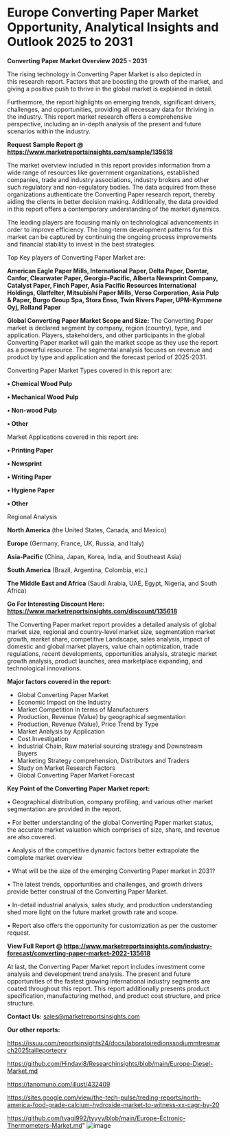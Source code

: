 # Europe Converting Paper Market Opportunity, Analytical Insights and Outlook 2025 to 2031

<Strong> Converting Paper Market Overview 2025 - 2031</strong>

The rising technology in Converting Paper Market is also depicted in this research report. Factors that are boosting the growth of the market, and giving a positive push to thrive in the global market is explained in detail.

Furthermore, the report highlights on emerging trends, significant drivers, challenges, and opportunities, providing all necessary data for thriving in the industry. This report market research offers a comprehensive perspective, including an in-depth analysis of the present and future scenarios within the industry.

<strong>Request Sample Report @ <a href=https://www.marketreportsinsights.com/sample/135618>https://www.marketreportsinsights.com/sample/135618</a></strong>

The market overview included in this report provides information from a wide range of resources like government organizations, established companies, trade and industry associations, industry brokers and other such regulatory and non-regulatory bodies. The data acquired from these organizations authenticate the Converting Paper research report, thereby aiding the clients in better decision making. Additionally, the data provided in this report offers a contemporary understanding of the market dynamics.

The leading players are focusing mainly on technological advancements in order to improve efficiency. The long-term development patterns for this market can be captured by continuing the ongoing process improvements and financial stability to invest in the best strategies.

Top Key players of Converting Paper Market are:

<strong>American Eagle Paper Mills, International Paper, Delta Paper, Domtar, Canfor, Clearwater Paper, Georgia-Pacific, Alberta Newsprint Company, Catalyst Paper, Finch Paper, Asia Pacific Resources International Holdings, Glatfelter, Mitsubishi Paper Mills, Verso Corporation, Asia Pulp & Paper, Burgo Group Spa, Stora Enso, Twin Rivers Paper, UPM-Kymmene Oyj, Rolland Paper</strong>

<strong><b>Global Converting Paper Market Scope and Size:</b></strong>
The Converting Paper market is declared segment by company, region (country), type, and application. Players, stakeholders, and other participants in the global Converting Paper market will gain the market scope as they use the report as a powerful resource. The segmental analysis focuses on revenue and product by type and application and the forecast period of 2025-2031.

Converting Paper Market Types covered in this report are:

<strong>• Chemical Wood Pulp

• Mechanical Wood Pulp

• Non-wood Pulp

• Other</strong>

Market Applications covered in this report are:

<strong>• Printing Paper

• Newsprint

• Writing Paper

• Hygiene Paper

• Other</strong> 

Regional Analysis

<strong>North America</strong> (the United States, Canada, and Mexico)

<strong>Europe</strong> (Germany, France, UK, Russia, and Italy)

<strong>Asia-Pacific</strong> (China, Japan, Korea, India, and Southeast Asia)

<strong>South America</strong> (Brazil, Argentina, Colombia, etc.)

<strong>The Middle East and Africa</strong> (Saudi Arabia, UAE, Egypt, Nigeria, and South Africa)

<strong>Go For Interesting Discount Here: <a href=https://www.marketreportsinsights.com/discount/135618>https://www.marketreportsinsights.com/discount/135618</a></strong>

The Converting Paper market report provides a detailed analysis of global market size, regional and country-level market size, segmentation market growth, market share, competitive Landscape, sales analysis, impact of domestic and global market players, value chain optimization, trade regulations, recent developments, opportunities analysis, strategic market growth analysis, product launches, area marketplace expanding, and technological innovations.

<strong><b>Major factors covered in the report:</b></strong>
<ul>
  <li>Global Converting Paper Market </li>
  <li>Economic Impact on the Industry</li>
  <li>Market Competition in terms of Manufacturers</li>
  <li>Production, Revenue (Value) by geographical segmentation</li>
  <li>Production, Revenue (Value), Price Trend by Type</li>
  <li>Market Analysis by Application</li>
  <li>Cost Investigation</li>
  <li>Industrial Chain, Raw material sourcing strategy and Downstream Buyers</li>
  <li>Marketing Strategy comprehension, Distributors and Traders</li>
  <li>Study on Market Research Factors</li>
  <li>Global Converting Paper Market Forecast</li>
</ul>

<strong><b>Key Point of the Converting Paper Market report:</b></strong>

• Geographical distribution, company profiling, and various other market segmentation are provided in the report.

• For better understanding of the global Converting Paper market status, the accurate market valuation which comprises of size, share, and revenue are also covered.

• Analysis of the competitive dynamic factors better extrapolate the complete market overview

• What will be the size of the emerging Converting Paper market in 2031?

• The latest trends, opportunities and challenges, and growth drivers provide better construal of the Converting Paper Market.

• In-detail industrial analysis, sales study, and production understanding shed more light on the future market growth rate and scope.

• Report also offers the opportunity for customization as per the customer request.

<strong><b>View Full Report @ <a href=https://www.marketreportsinsights.com/industry-forecast/converting-paper-market-2022-135618>https://www.marketreportsinsights.com/industry-forecast/converting-paper-market-2022-135618</a></b></strong>


At last, the Converting Paper Market report includes investment come analysis and development trend analysis. The present and future opportunities of the fastest growing international industry segments are coated throughout this report. This report additionally presents product specification, manufacturing method, and product cost structure, and price structure.

<strong>Contact Us:</strong>
sales@marketreportsinsights.com

<strong>Our other reports:</strong>

<a href=https://issuu.com/reportsinsights24/docs/laboratoiredionssodiummtresmarch2025tailleporteprv>https://issuu.com/reportsinsights24/docs/laboratoiredionssodiummtresmarch2025tailleporteprv</a>

<a href=https://github.com/Hindavi8/Researchinsights/blob/main/Europe-Diesel-Market.md>https://github.com/Hindavi8/Researchinsights/blob/main/Europe-Diesel-Market.md</a>

<a href=https://tanomuno.com/illust/432409>https://tanomuno.com/illust/432409</a>

<a href=https://sites.google.com/view/the-tech-pulse/treding-reports/north-america-food-grade-calcium-hydroxide-market-to-witness-xx-cagr-by-20>https://sites.google.com/view/the-tech-pulse/treding-reports/north-america-food-grade-calcium-hydroxide-market-to-witness-xx-cagr-by-20</a>

<a href=https://github.com/tyagi992/tyyyy/blob/main/Europe-Ectronic-Thermometers-Market.md>https://github.com/tyagi992/tyyyy/blob/main/Europe-Ectronic-Thermometers-Market.md</a>"
![image](https://github.com/user-attachments/assets/5dc296ed-8c37-40c7-9315-e280e35e6e8c)
